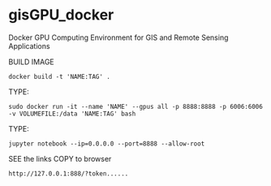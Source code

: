 # gisGPU_docker
Docker GPU Computing Environment for GIS and Remote Sensing Applications 

BUILD IMAGE
```
docker build -t 'NAME:TAG' .
```

TYPE:
```
sudo docker run -it --name 'NAME' --gpus all -p 8888:8888 -p 6006:6006 -v VOLUMEFILE:/data 'NAME:TAG' bash
```
TYPE:
```
jupyter notebook --ip=0.0.0.0 --port=8888 --allow-root
```

SEE the links
COPY to browser
```
http://127.0.0.1:888/?token......
```
